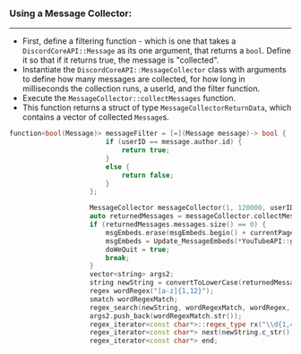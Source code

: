 ### **Using a Message Collector:**
---
- First, define a filtering function - which is one that takes a `DiscordCoreAPI::Message` as its one argument, that returns a `bool`. Define it so that if it returns true, the message is "collected".
- Instantiate the `DiscordCoreAPI::MessageCollector` class with arguments to define how many messages are collected, for how long in milliseconds the collection runs, a userId, and the filter function.
- Execute the `MessageCollector::collectMessages` function.
- This function returns a struct of type `MessageCollectorReturnData`, which contains a vector of collected `Message`s.
 
```cpp
function<bool(Message)> messageFilter = [=](Message message)-> bool {
                        if (userID == message.author.id) {
                            return true;
                        }
                        else {
                            return false;
                        }
                    };

                    MessageCollector messageCollector(1, 120000, userID, messageFilter);
                    auto returnedMessages = messageCollector.collectMessages();
                    if (returnedMessages.messages.size() == 0) {
                        msgEmbeds.erase(msgEmbeds.begin() + currentPageIndex, msgEmbeds.begin() + currentPageIndex + 1);
                        msgEmbeds = Update_MessageEmbeds(*YouTubeAPI::getQueue(guild.id), discordGuild, newEvent, args->eventData, currentPageIndex);
                        doWeQuit = true;
                        break;
                    }
                    vector<string> args2;
                    string newString = convertToLowerCase(returnedMessages.messages.at(0).content);
                    regex wordRegex("[a-z]{1,12}");
                    smatch wordRegexMatch;
                    regex_search(newString, wordRegexMatch, wordRegex, regex_constants::match_flag_type::match_any | regex_constants::match_flag_type::match_not_null | regex_constants::match_flag_type::match_prev_avail);
                    args2.push_back(wordRegexMatch.str());
                    regex_iterator<const char*>::regex_type rx("\\d{1,4}");
                    regex_iterator<const char*> next(newString.c_str(), newString.c_str() + strlen(newString.c_str()), rx);
                    regex_iterator<const char*> end;
```
